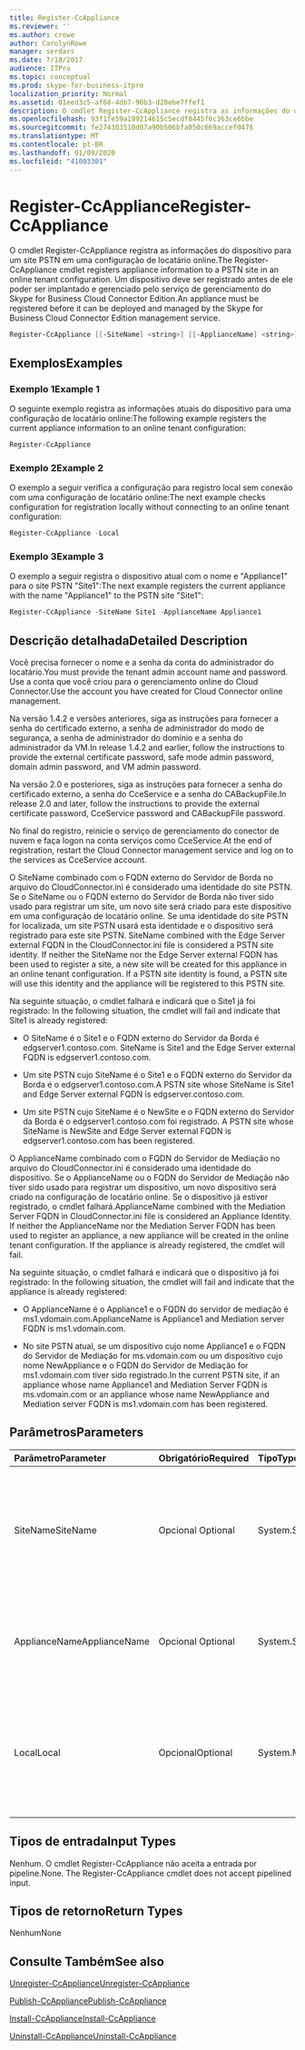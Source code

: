 ```yaml
---
title: Register-CcAppliance
ms.reviewer: ''
ms.author: crowe
author: CarolynRowe
manager: serdars
ms.date: 7/18/2017
audience: ITPro
ms.topic: conceptual
ms.prod: skype-for-business-itpro
localization_priority: Normal
ms.assetid: 01eed3c5-af68-4db7-90b3-d28ebe7ffef1
description: O cmdlet Register-CcAppliance registra as informações do dispositivo para um site PSTN em uma configuração de locatário online. Um dispositivo deve ser registrado antes de ele poder ser implantado e gerenciado pelo serviço de gerenciamento do Skype for Business Cloud Connector Edition.
ms.openlocfilehash: 93f1fe59a199214615c5ecdf8445f6c363ce6bbe
ms.sourcegitcommit: fe274303510d07a90b506bfa050c669accef0476
ms.translationtype: MT
ms.contentlocale: pt-BR
ms.lasthandoff: 01/09/2020
ms.locfileid: "41003301"
---
```

# <a name="register-ccappliance"></a><span data-ttu-id="0b21e-104">Register-CcAppliance</span><span class="sxs-lookup"><span data-stu-id="0b21e-104">Register-CcAppliance</span></span>
 
<span data-ttu-id="0b21e-105">O cmdlet Register-CcAppliance registra as informações do dispositivo para um site PSTN em uma configuração de locatário online.</span><span class="sxs-lookup"><span data-stu-id="0b21e-105">The Register-CcAppliance cmdlet registers appliance information to a PSTN site in an online tenant configuration.</span></span> <span data-ttu-id="0b21e-106">Um dispositivo deve ser registrado antes de ele poder ser implantado e gerenciado pelo serviço de gerenciamento do Skype for Business Cloud Connector Edition.</span><span class="sxs-lookup"><span data-stu-id="0b21e-106">An appliance must be registered before it can be deployed and managed by the Skype for Business Cloud Connector Edition management service.</span></span>
  
```powershell
Register-CcAppliance [[-SiteName] <string>] [[-ApplianceName] <string>] [-Local]
```

## <a name="examples"></a><span data-ttu-id="0b21e-107">Exemplos</span><span class="sxs-lookup"><span data-stu-id="0b21e-107">Examples</span></span>
<span data-ttu-id="0b21e-108"><a name="Examples"> </a></span><span class="sxs-lookup"><span data-stu-id="0b21e-108"></span></span>

### <a name="example-1"></a><span data-ttu-id="0b21e-109">Exemplo 1</span><span class="sxs-lookup"><span data-stu-id="0b21e-109">Example 1</span></span>

<span data-ttu-id="0b21e-110">O seguinte exemplo registra as informações atuais do dispositivo para uma configuração de locatário online:</span><span class="sxs-lookup"><span data-stu-id="0b21e-110">The following example registers the current appliance information to an online tenant configuration:</span></span>
  
```powershell
Register-CcAppliance
```

### <a name="example-2"></a><span data-ttu-id="0b21e-111">Exemplo 2</span><span class="sxs-lookup"><span data-stu-id="0b21e-111">Example 2</span></span>

<span data-ttu-id="0b21e-112">O exemplo a seguir verifica a configuração para registro local sem conexão com uma configuração de locatário online:</span><span class="sxs-lookup"><span data-stu-id="0b21e-112">The next example checks configuration for registration locally without connecting to an online tenant configuration:</span></span>
  
```powershell
Register-CcAppliance -Local
```

### <a name="example-3"></a><span data-ttu-id="0b21e-113">Exemplo 3</span><span class="sxs-lookup"><span data-stu-id="0b21e-113">Example 3</span></span>

<span data-ttu-id="0b21e-114">O exemplo a seguir registra o dispositivo atual com o nome e "Appliance1" para o site PSTN "Site1":</span><span class="sxs-lookup"><span data-stu-id="0b21e-114">The next example registers the current appliance with the name "Appliance1" to the PSTN site "Site1":</span></span>
  
```powershell
Register-CcAppliance -SiteName Site1 -ApplianceName Appliance1
```

## <a name="detailed-description"></a><span data-ttu-id="0b21e-115">Descrição detalhada</span><span class="sxs-lookup"><span data-stu-id="0b21e-115">Detailed Description</span></span>
<span data-ttu-id="0b21e-116"><a name="DetailedDescription"> </a></span><span class="sxs-lookup"><span data-stu-id="0b21e-116"></span></span>

<span data-ttu-id="0b21e-117">Você precisa fornecer o nome e a senha da conta do administrador do locatário.</span><span class="sxs-lookup"><span data-stu-id="0b21e-117">You must provide the tenant admin account name and password.</span></span> <span data-ttu-id="0b21e-118">Use a conta que você criou para o gerenciamento online do Cloud Connector.</span><span class="sxs-lookup"><span data-stu-id="0b21e-118">Use the account you have created for Cloud Connector online management.</span></span> 
  
<span data-ttu-id="0b21e-119">Na versão 1.4.2 e versões anteriores, siga as instruções para fornecer a senha do certificado externo, a senha de administrador do modo de segurança, a senha de administrador do domínio e a senha do administrador da VM.</span><span class="sxs-lookup"><span data-stu-id="0b21e-119">In release 1.4.2 and earlier, follow the instructions to provide the external certificate password, safe mode admin password, domain admin password, and VM admin password.</span></span> 
  
<span data-ttu-id="0b21e-120">Na versão 2.0 e posteriores, siga as instruções para fornecer a senha do certificado externo, a senha do CceService e a senha do CABackupFile.</span><span class="sxs-lookup"><span data-stu-id="0b21e-120">In release 2.0 and later, follow the instructions to provide the external certificate password, CceService password and CABackupFile password.</span></span>
  
<span data-ttu-id="0b21e-121">No final do registro, reinicie o serviço de gerenciamento do conector de nuvem e faça logon na conta serviços como CceService.</span><span class="sxs-lookup"><span data-stu-id="0b21e-121">At the end of registration, restart the Cloud Connector management service and log on to the services as CceService account.</span></span>
  
<span data-ttu-id="0b21e-p104">O SiteName combinado com o FQDN externo do Servidor de Borda no arquivo do CloudConnector.ini é considerado uma identidade do site PSTN. Se o SiteName ou o FQDN externo do Servidor de Borda não tiver sido usado para registrar um site, um novo site será criado para este dispositivo em uma configuração de locatário online. Se uma identidade do site PSTN for localizada, um site PSTN usará esta identidade e o dispositivo será registrado para este site PSTN. </span><span class="sxs-lookup"><span data-stu-id="0b21e-p104">SiteName combined with the Edge Server external FQDN in the CloudConnector.ini file is considered a PSTN site identity. If neither the SiteName nor the Edge Server external FQDN has been used to register a site, a new site will be created for this appliance in an online tenant configuration. If a PSTN site identity is found, a PSTN site will use this identity and the appliance will be registered to this PSTN site.</span></span> 
  
<span data-ttu-id="0b21e-125">Na seguinte situação, o cmdlet falhará e indicará que o Site1 já foi registrado: </span><span class="sxs-lookup"><span data-stu-id="0b21e-125">In the following situation, the cmdlet will fail and indicate that Site1 is already registered:</span></span> 
  
- <span data-ttu-id="0b21e-126">O SiteName é o Site1 e o FQDN externo do Servidor da Borda é edgserver1.contoso.com. </span><span class="sxs-lookup"><span data-stu-id="0b21e-126">SiteName is Site1 and the Edge Server external FQDN is edgserver1.contoso.com.</span></span> 
    
- <span data-ttu-id="0b21e-127">Um site PSTN cujo SiteName é o Site1 e o FQDN externo do Servidor da Borda é o edgserver1.contoso.com.</span><span class="sxs-lookup"><span data-stu-id="0b21e-127">A PSTN site whose SiteName is Site1 and Edge Server external FQDN is edgserver.contoso.com.</span></span>
    
- <span data-ttu-id="0b21e-128">Um site PSTN cujo SiteName é o NewSite e o FQDN externo do Servidor da Borda é o edgserver1.contoso.com foi registrado. </span><span class="sxs-lookup"><span data-stu-id="0b21e-128">A PSTN site whose SiteName is NewSite and Edge Server external FQDN is edgserver1.contoso.com has been registered.</span></span> 
    
<span data-ttu-id="0b21e-p105">O ApplianceName combinado com o FQDN do Servidor de Mediação no arquivo do CloudConnector.ini é considerado uma identidade do dispositivo. Se o ApplianceName ou o FQDN do Servidor de Mediação não tiver sido usado para registrar um dispositivo, um novo dispositivo será criado na configuração de locatário online. Se o dispositivo já estiver registrado, o cmdlet falhará.</span><span class="sxs-lookup"><span data-stu-id="0b21e-p105">ApplianceName combined with the Mediation Server FQDN in CloudConnector.ini file is considered an Appliance Identity. If neither the ApplianceName nor the Mediation Server FQDN has been used to register an appliance, a new appliance will be created in the online tenant configuration. If the appliance is already registered, the cmdlet will fail.</span></span>
  
<span data-ttu-id="0b21e-132">Na seguinte situação, o cmdlet falhará e indicará que o dispositivo já foi registrado: </span><span class="sxs-lookup"><span data-stu-id="0b21e-132">In the following situation, the cmdlet will fail and indicate that the appliance is already registered:</span></span> 
  
- <span data-ttu-id="0b21e-133">O ApplianceName é o Appliance1 e o FQDN do servidor de mediação é ms1.vdomain.com.</span><span class="sxs-lookup"><span data-stu-id="0b21e-133">ApplianceName is Appliance1 and Mediation server FQDN is ms1.vdomain.com.</span></span>
    
- <span data-ttu-id="0b21e-134">No site PSTN atual, se um dispositivo cujo nome Appliance1 e o FQDN do Servidor de Mediação for ms.vdomain.com ou um dispositivo cujo nome NewAppliance e o FQDN do Servidor de Mediação for ms1.vdomain.com tiver sido registrado.</span><span class="sxs-lookup"><span data-stu-id="0b21e-134">In the current PSTN site, if an appliance whose name Appliance1 and Mediation Server FQDN is ms.vdomain.com or an appliance whose name NewAppliance and Mediation server FQDN is ms1.vdomain.com has been registered.</span></span>
    
## <a name="parameters"></a><span data-ttu-id="0b21e-135">Parâmetros</span><span class="sxs-lookup"><span data-stu-id="0b21e-135">Parameters</span></span>
<span data-ttu-id="0b21e-136"><a name="DetailedDescription"> </a></span><span class="sxs-lookup"><span data-stu-id="0b21e-136"></span></span>

|<span data-ttu-id="0b21e-137">**Parâmetro**</span><span class="sxs-lookup"><span data-stu-id="0b21e-137">**Parameter**</span></span>|<span data-ttu-id="0b21e-138">**Obrigatório**</span><span class="sxs-lookup"><span data-stu-id="0b21e-138">**Required**</span></span>|<span data-ttu-id="0b21e-139">**Tipo**</span><span class="sxs-lookup"><span data-stu-id="0b21e-139">**Type**</span></span>|<span data-ttu-id="0b21e-140">**Descrição**</span><span class="sxs-lookup"><span data-stu-id="0b21e-140">**Description**</span></span>|
|:-----|:-----|:-----|:-----|
|<span data-ttu-id="0b21e-141">SiteName</span><span class="sxs-lookup"><span data-stu-id="0b21e-141">SiteName</span></span>  <br/> |<span data-ttu-id="0b21e-142">Opcional </span><span class="sxs-lookup"><span data-stu-id="0b21e-142">Optional</span></span>  <br/> |<span data-ttu-id="0b21e-143">System.String</span><span class="sxs-lookup"><span data-stu-id="0b21e-143">System.String</span></span>  <br/> |<span data-ttu-id="0b21e-p106">O nome do site PSTN com o qual o dispositivo foi registrado. O valor padrão é o SiteName no arquivo CloudConnector.ini.</span><span class="sxs-lookup"><span data-stu-id="0b21e-p106">PSTN site name to which the appliance is registered. Default value is SiteName value in the CloudConnector.ini file.</span></span>  <br/> |
|<span data-ttu-id="0b21e-146">ApplianceName</span><span class="sxs-lookup"><span data-stu-id="0b21e-146">ApplianceName</span></span>  <br/> |<span data-ttu-id="0b21e-147">Opcional </span><span class="sxs-lookup"><span data-stu-id="0b21e-147">Optional</span></span>  <br/> |<span data-ttu-id="0b21e-148">System.String</span><span class="sxs-lookup"><span data-stu-id="0b21e-148">System.String</span></span>  <br/> |<span data-ttu-id="0b21e-p107">Nome do dispositivo padrão. O valor padrão é o nome do computador do servidor host.</span><span class="sxs-lookup"><span data-stu-id="0b21e-p107">Name of the current appliance. Default value is the computer name of the host server.</span></span>  <br/> |
|<span data-ttu-id="0b21e-151">Local</span><span class="sxs-lookup"><span data-stu-id="0b21e-151">Local</span></span>  <br/> |<span data-ttu-id="0b21e-152">Opcional</span><span class="sxs-lookup"><span data-stu-id="0b21e-152">Optional</span></span>  <br/> |<span data-ttu-id="0b21e-153">System.Management.Automation.SwitchParameter</span><span class="sxs-lookup"><span data-stu-id="0b21e-153">System.Management.Automation.SwitchParameter</span></span>  <br/> |<span data-ttu-id="0b21e-154">Verifique as configurações para registro local sem conexão com a configuração de locatário online.</span><span class="sxs-lookup"><span data-stu-id="0b21e-154">Check configurations for registration locally without connecting to online tenant configuration.</span></span>  <br/> |
   
## <a name="input-types"></a><span data-ttu-id="0b21e-155">Tipos de entrada</span><span class="sxs-lookup"><span data-stu-id="0b21e-155">Input Types</span></span>
<span data-ttu-id="0b21e-156"><a name="InputTypes"> </a></span><span class="sxs-lookup"><span data-stu-id="0b21e-156"></span></span>

<span data-ttu-id="0b21e-p108">Nenhum. O cmdlet Register-CcAppliance não aceita a entrada por pipeline.</span><span class="sxs-lookup"><span data-stu-id="0b21e-p108">None. The Register-CcAppliance cmdlet does not accept pipelined input.</span></span>
  
## <a name="return-types"></a><span data-ttu-id="0b21e-159">Tipos de retorno</span><span class="sxs-lookup"><span data-stu-id="0b21e-159">Return Types</span></span>
<span data-ttu-id="0b21e-160"><a name="ReturnTypes"> </a></span><span class="sxs-lookup"><span data-stu-id="0b21e-160"></span></span>

<span data-ttu-id="0b21e-161">Nenhum</span><span class="sxs-lookup"><span data-stu-id="0b21e-161">None</span></span>
  
## <a name="see-also"></a><span data-ttu-id="0b21e-162">Consulte Também</span><span class="sxs-lookup"><span data-stu-id="0b21e-162">See also</span></span>
<span data-ttu-id="0b21e-163"><a name="ReturnTypes"> </a></span><span class="sxs-lookup"><span data-stu-id="0b21e-163"></span></span>

[<span data-ttu-id="0b21e-164">Unregister-CcAppliance</span><span class="sxs-lookup"><span data-stu-id="0b21e-164">Unregister-CcAppliance</span></span>](unregister-ccappliance.md)
  
[<span data-ttu-id="0b21e-165">Publish-CcAppliance</span><span class="sxs-lookup"><span data-stu-id="0b21e-165">Publish-CcAppliance</span></span>](publish-ccappliance.md)
  
[<span data-ttu-id="0b21e-166">Install-CcAppliance</span><span class="sxs-lookup"><span data-stu-id="0b21e-166">Install-CcAppliance</span></span>](install-ccappliance.md)
  
[<span data-ttu-id="0b21e-167">Uninstall-CcAppliance</span><span class="sxs-lookup"><span data-stu-id="0b21e-167">Uninstall-CcAppliance</span></span>](uninstall-ccappliance.md)
  

